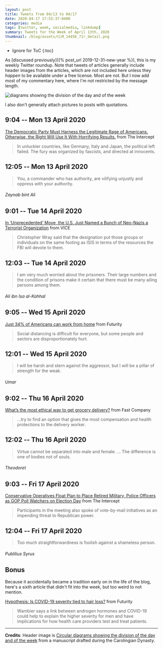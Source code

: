 ```yaml
---
layout: post
title: Tweets from 04/13 to 04/17
date: 2020-04-17 17:53:37-0400
categories: media
tags: [twitter, week, socialmedia, linkdump]
summary: Tweets for the Week of April 13th, 2020
thumbnail: /blog/assets/CLM_14456_71r_detail.png
---
```


* Ignore for ToC
{:toc}

As [discussed previously]({% post_url 2019-12-31-new-year %}), this is my weekly Twitter roundup.  Note that tweets of articles generally include header images from the articles, which are not included here unless they *happen* to be available under a free license.  Most are not.  But I now add most of my commentary here, where I'm not restricted by the message length.

![diagrams showing the division of the day and of the week](/blog/assets/CLM_14456_71r_detail.png "diagrams showing the division of the day and of the week")

I also don't generally attach pictures to posts with quotations.

## 9:04 -- Mon 13 April 2020

[<i class="fab fa-twitter-square"></i>](https://jcolag.github.io/twitter/1249684763566211075) [The Democratic Party Must Harness the Legitimate Rage of Americans. Otherwise, the Right Will Use It With Horrifying Results.](https://theintercept.com/2020/04/05/coronavirus-american-politics-democratic-party-biden-sanders/) from The Intercept

 > In unluckier countries, like Germany, Italy and Japan, the political left failed. The fury was organized by fascists, and directed at innocents.

## 12:05 -- Mon 13 April 2020

[<i class="fab fa-twitter"></i>](https://jcolag.github.io/twitter/1249730313615368193)

 > You, a commander who has authority, are vilifying unjustly and oppress with your authority.

###### Zaynab bint Ali

## 9:01 -- Tue 14 April 2020

[<i class="fab fa-twitter-square"></i>](https://jcolag.github.io/twitter/1250046396306059265) [In ‘Unprecedented’ Move, the U.S. Just Named a Bunch of Neo-Nazis a Terrorist Organization](https://www.vice.com/en_us/article/7kz3j4/in-unprecedented-move-the-us-just-named-these-neo-nazis-a-terrorist-organization) from VICE

 > Christopher Wray said that the designation put those groups or individuals on the same footing as ISIS in terms of the resources the FBI will devote to them.

## 12:03 -- Tue 14 April 2020

[<i class="fab fa-twitter"></i>](https://jcolag.github.io/twitter/1250092198093152257)

 > I am very much worried about the prisoners. Their large numbers and the condition of prisons make it certain that there must be many ailing persons among them.

###### Ali ibn Isa al-Kahhal

## 9:05 -- Wed 15 April 2020

[<i class="fab fa-twitter-square"></i>](https://jcolag.github.io/twitter/1250409791039721473) [Just 34% of Americans can work from home](https://www.futurity.org/how-many-people-can-work-at-home-covid-19-2328232/) from Futurity

 > Social distancing is difficult for everyone, but some people and sectors are disproportionately hurt.

## 12:01 -- Wed 15 April 2020

[<i class="fab fa-twitter"></i>](https://jcolag.github.io/twitter/1250454082835243008)

 > I will be harsh and stern against the aggressor, but I will be a pillar of strength for the weak.

###### Umar

## 9:02 -- Thu 16 April 2020

[<i class="fab fa-twitter-square"></i>](https://jcolag.github.io/twitter/1250771423766777856) [What’s the most ethical way to get grocery delivery?](https://www.fastcompany.com/90486800/whats-the-most-ethical-way-to-get-grocery-delivery) from Fast Company

 > ...try to find an option that gives the most compensation and health protections to the delivery worker.

## 12:02 -- Thu 16 April 2020

[<i class="fab fa-twitter"></i>](https://jcolag.github.io/twitter/1250816722384367624)

 > Virtue cannot be separated into male and female. ... The difference is one of bodies not of souls.

###### Theodoret

## 9:03 -- Fri 17 April 2020

[<i class="fab fa-twitter-square"></i>](https://jcolag.github.io/twitter/1251134063206948865) [Conservative Operatives Float Plan to Place Retired Military, Police Officers as GOP Poll Watchers on Election Day](https://theintercept.com/2020/04/11/republican-poll-watchers-vote-by-mail-voter-fraud/) from The Intercept

 > Participants in the meeting also spoke of vote-by-mail initiatives as an impending threat to Republican power.

## 12:04 -- Fri 17 April 2020

[<i class="fab fa-twitter"></i>](https://jcolag.github.io/twitter/1251179613847519232)

 > Too much straightforwardness is foolish against a shameless person.

###### Publilius Syrus

## Bonus

Because it accidentally became a tradition early on in the life of the blog, here's a sixth article that didn't fit into the week, but too weird to not mention.

<i class="fas fa-square"></i> [Hypothesis: Is COVID-19 severity tied to hair loss?](https://www.futurity.org/covid-19-men-severity-hair-loss-2329142/) from Futurity

 > Wambier says a link between androgen hormones and COVID-19 could help to explain the higher severity for men and have implications for how health care providers test and treat patients.

* * *

**Credits**:  Header image is [Circular diagrams showing the division of the day and of the week](https://en.wikipedia.org/wiki/Week#/media/File:CLM_14456_71r_detail.jpg) from a manuscript drafted during the Carolingian Dynasty.
